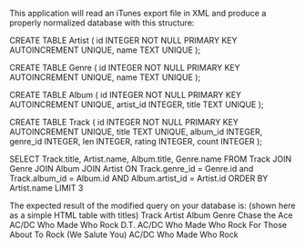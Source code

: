 This application will read an iTunes export file in XML and produce a properly normalized database with this structure:

CREATE TABLE Artist (
    id  INTEGER NOT NULL PRIMARY KEY AUTOINCREMENT UNIQUE,
    name    TEXT UNIQUE
);

CREATE TABLE Genre (
    id  INTEGER NOT NULL PRIMARY KEY AUTOINCREMENT UNIQUE,
    name    TEXT UNIQUE
);

CREATE TABLE Album (
    id  INTEGER NOT NULL PRIMARY KEY AUTOINCREMENT UNIQUE,
    artist_id  INTEGER,
    title   TEXT UNIQUE
);

CREATE TABLE Track (
    id  INTEGER NOT NULL PRIMARY KEY 
        AUTOINCREMENT UNIQUE,
    title TEXT  UNIQUE,
    album_id  INTEGER,
    genre_id  INTEGER,
    len INTEGER, rating INTEGER, count INTEGER
);



SELECT Track.title, Artist.name, Album.title, Genre.name 
    FROM Track JOIN Genre JOIN Album JOIN Artist 
    ON Track.genre_id = Genre.id and Track.album_id = Album.id 
        AND Album.artist_id = Artist.id
    ORDER BY Artist.name LIMIT 3
    
    
The expected result of the modified query on your database is: (shown here as a simple HTML table with titles)
Track	Artist	Album	Genre
Chase the Ace	AC/DC	Who Made Who	Rock
D.T.	AC/DC	Who Made Who	Rock
For Those About To Rock (We Salute You)	AC/DC	Who Made Who	Rock
